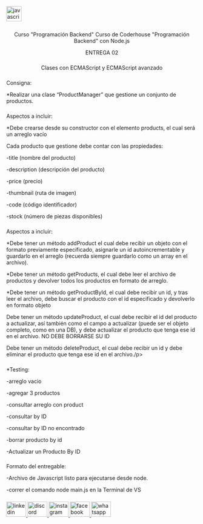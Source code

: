 <div align="left">
  <img src="https://cdn.jsdelivr.net/gh/devicons/devicon/icons/javascript/javascript-original.svg" height="40" alt="javascript logo"  />
  <img width="12" />
</div>

###
<p align="center">Curso "Programación Backend" Curso de Coderhouse "Programación Backend" con Node.js</p>
<p align="center">ENTREGA 02</p>

###
<p align="center">Clases con ECMAScript y ECMAScript avanzado</p>


###

<p align="left">Consigna:</p>
<p align="left">*Realizar una clase “ProductManager” que gestione un conjunto de productos.</p>

###

<p align="left">Aspectos a incluir:</p>
<p align="left">*Debe crearse desde su constructor con el elemento products, el cual será un arreglo vacío</p>

<p align="left">Cada producto que gestione debe contar con las propiedades:</p>
<p align="left">-title (nombre del producto)</p>
<p align="left">-description (descripción del producto)</p>
<p align="left">-price (precio)</p>
<p align="left">-thumbnail (ruta de imagen)</p>
<p align="left">-code (código identificador)</p>
<p align="left">-stock (número de piezas disponibles)</p>

###

<p align="left">Aspectos a incluir:</p>
<p align="left">*Debe tener un método addProduct el cual debe recibir un objeto con el formato previamente especificado, asignarle un id autoincrementable y guardarlo en el arreglo (recuerda siempre guardarlo como un array en el archivo).</p>
<p align="left">*Debe tener un método getProducts, el cual debe leer el archivo de productos y devolver todos los productos en formato de arreglo.
</p>
<p align="left">*Debe tener un método getProductById, el cual debe recibir un id, y tras leer el archivo, debe buscar el producto con el id especificado y devolverlo en formato objeto
<p align="left">Debe tener un método updateProduct, el cual debe recibir el id del producto a actualizar, así también como el campo a actualizar (puede ser el objeto completo, como en una DB), y debe actualizar el producto que tenga ese id en el archivo. NO DEBE BORRARSE SU ID 
</p>
<p align="left">Debe tener un método deleteProduct, el cual debe recibir un id y debe eliminar el producto que tenga ese id en el archivo./p>
<p align="left"></p>

###


<p align="left">*Testing:</p>
    <p align="left">-arreglo vacio</p>
    <p align="left">-agregar 3 productos</p>
    <p align="left">-consultar arreglo con product</p>
    <p align="left">-consultar by ID</p>
    <p align="left">-consultar by ID no encontrado</p>
    <p align="left">-borrar producto by id</p>
    <p align="left">-Actualizar un Producto By ID</p>

###


<p align="left">Formato del entregable:</p>
    <p align="left">-Archivo de Javascript listo para ejecutarse desde node.</p>
    <p align="left">-correr el comando node main.js en la Terminal de VS</p>

###

<div align="left">
  <a href="https://www.linkedin.com/in/matias-werjman/" target="_blank">
    <img src="https://raw.githubusercontent.com/maurodesouza/profile-readme-generator/master/src/assets/icons/social/linkedin/default.svg" width="52" height="40" alt="linkedin logo"  />
  </a>
  <a href="matiasjaw80" target="_blank">
    <img src="https://raw.githubusercontent.com/maurodesouza/profile-readme-generator/master/src/assets/icons/social/discord/default.svg" width="52" height="40" alt="discord logo"  />
  </a>
  <a href="https://www.instagram.com/matiasjaw80/" target="_blank">
    <img src="https://raw.githubusercontent.com/maurodesouza/profile-readme-generator/master/src/assets/icons/social/instagram/default.svg" width="52" height="40" alt="instagram logo"  />
  </a>
  <a href="https://www.facebook.com/matiasw80/" target="_blank">
    <img src="https://raw.githubusercontent.com/maurodesouza/profile-readme-generator/master/src/assets/icons/social/facebook/default.svg" width="52" height="40" alt="facebook logo"  />
  </a>
  <a href="https://wa.me/5493462541444" target="_blank">
    <img src="https://raw.githubusercontent.com/maurodesouza/profile-readme-generator/master/src/assets/icons/social/whatsapp/default.svg" width="52" height="40" alt="whatsapp logo"  />
  </a>
</div>

###  